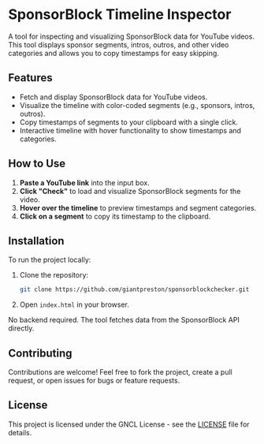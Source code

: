 # SponsorBlock Timeline Inspector

A tool for inspecting and visualizing SponsorBlock data for YouTube videos. This tool displays sponsor segments, intros, outros, and other video categories and allows you to copy timestamps for easy skipping.

## Features

- Fetch and display SponsorBlock data for YouTube videos.
- Visualize the timeline with color-coded segments (e.g., sponsors, intros, outros).
- Copy timestamps of segments to your clipboard with a single click.
- Interactive timeline with hover functionality to show timestamps and categories.

## How to Use

1. **Paste a YouTube link** into the input box.
2. **Click "Check"** to load and visualize SponsorBlock segments for the video.
3. **Hover over the timeline** to preview timestamps and segment categories.
4. **Click on a segment** to copy its timestamp to the clipboard.

## Installation

To run the project locally:

1. Clone the repository:
   ```bash
   git clone https://github.com/giantpreston/sponsorblockchecker.git
   ```

2. Open `index.html` in your browser.

No backend required. The tool fetches data from the SponsorBlock API directly.

## Contributing

Contributions are welcome! Feel free to fork the project, create a pull request, or open issues for bugs or feature requests.

## License

This project is licensed under the GNCL License - see the [LICENSE](LICENSE) file for details.
